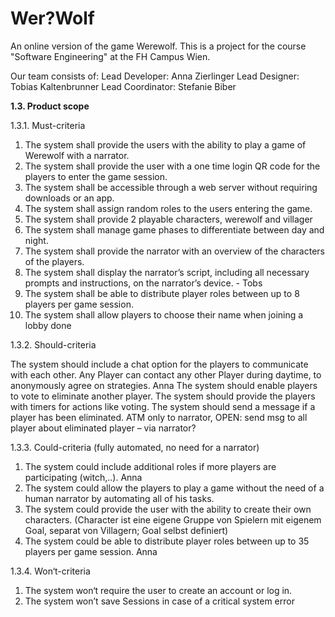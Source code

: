 # Wer?Wolf

An online version of the game Werewolf. This is a project for the course "Software Engineering" at the FH Campus Wien.


Our team consists of:
Lead Developer: Anna Zierlinger
Lead Designer: Tobias Kaltenbrunner
Lead Coordinator: Stefanie Biber

**1.3.	Product scope**

1.3.1.	Must-criteria

1. The system shall provide the users with the ability to play a game of Werewolf with a narrator.
2. The system shall provide the user with a one time login QR code for the players to enter the game session.
3. The system shall be accessible through a web server without requiring downloads or an app.
4. The system shall assign random roles to the users entering the game.
5. The system shall provide 2 playable characters, werewolf and villager
6. The system shall manage game phases to differentiate between day and night.
7. The system shall provide the narrator with an overview of the characters of the players.
8. The system shall display the narrator’s script, including all necessary prompts and instructions, on the narrator’s device. - Tobs
9. The system shall be able to distribute player roles between up to 8 players per game session.
10. The system shall allow players to choose their name when joining a lobby done

1.3.2.	Should-criteria

The system should include a chat option for the players to communicate with each other. Any Player can contact any other Player during daytime, to anonymously agree on strategies. Anna
The system should enable players to vote to eliminate another player.
The system should provide the players with timers for actions like voting.
The system should send a message if a player has been eliminated. ATM only to narrator, OPEN: send msg to all player about eliminated player – via narrator?

1.3.3.	Could-criteria (fully automated, no need for a narrator)

1. The system could include additional roles if more players are participating (witch,..). Anna
2. The system could allow the players to play a game without the need of a human narrator by automating all of his tasks.
3. The system could provide the user with the ability to create their own characters. (Character ist eine eigene Gruppe von Spielern mit eigenem Goal, separat von Villagern; Goal selbst definiert)
4. The system could be able to distribute player roles between up to 35 players per game session. Anna

1.3.4.	Won‘t-criteria

1. The system won‘t require the user to create an account or log in.
2. The system won’t save Sessions in case of a critical system error
